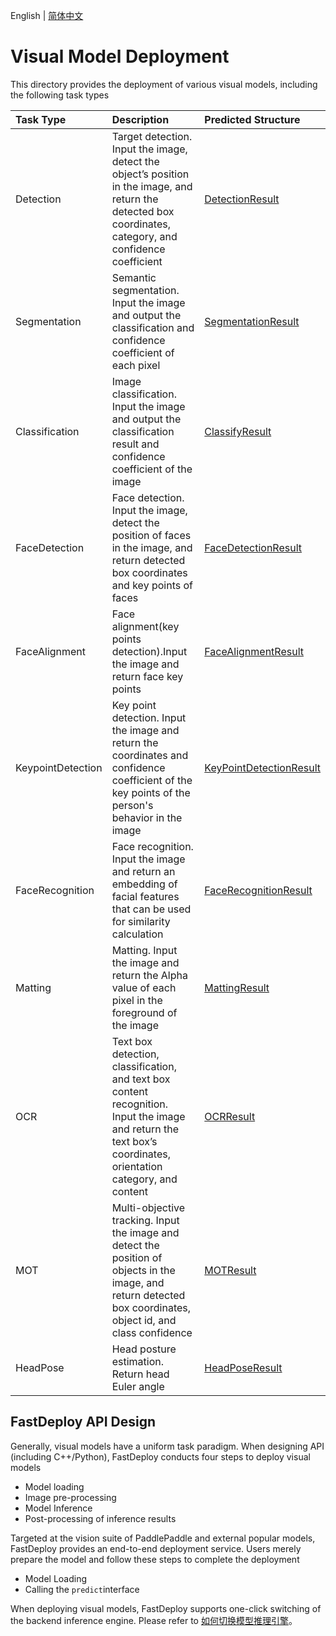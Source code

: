English | [简体中文](README_CN.md) 

# Visual Model Deployment

This directory provides the deployment of various visual models, including the following task types

| Task Type           |  Description                               | Predicted Structure                                                                         |
|:-------------- |:----------------------------------- |:-------------------------------------------------------------------------------- |
| Detection      | Target detection. Input the image, detect the object’s position in the image, and return the detected box coordinates, category, and confidence coefficient | [DetectionResult](../../docs/api/vision_results/detection_result.md)       |
| Segmentation   | Semantic segmentation. Input the image and output the classification and confidence coefficient of each pixel         | [SegmentationResult](../../docs/api/vision_results/segmentation_result.md) |
| Classification | Image classification. Input the image and output the classification result and confidence coefficient of the image             | [ClassifyResult](../../docs/api/vision_results/classification_result.md)   |
| FaceDetection | Face detection. Input the image, detect the position of faces in the image, and return detected box coordinates and key points of faces            | [FaceDetectionResult](../../docs/api/vision_results/face_detection_result.md)   |
| FaceAlignment |  Face alignment(key points detection).Input the image and return face key points           | [FaceAlignmentResult](../../docs/api/vision_results/face_alignment_result.md)   |
| KeypointDetection   | Key point detection. Input the image and return the coordinates and confidence coefficient of the key points of the person's behavior in the image         | [KeyPointDetectionResult](../../docs/api/vision_results/keypointdetection_result.md) |
| FaceRecognition | Face recognition. Input the image and return an embedding of facial features that can be used for similarity calculation            | [FaceRecognitionResult](../../docs/api/vision_results/face_recognition_result.md)   |
| Matting | Matting. Input the image and return the Alpha value of each pixel in the foreground of the image           | [MattingResult](../../docs/api/vision_results/matting_result.md)   |
| OCR | Text box detection, classification, and text box content recognition. Input the image and return the text box’s coordinates, orientation category, and content         | [OCRResult](../../docs/api/vision_results/ocr_result.md)   |
| MOT | Multi-objective tracking. Input the image and detect the position of objects in the image, and return detected box coordinates, object id, and class confidence        | [MOTResult](../../docs/api/vision_results/mot_result.md)   |
| HeadPose | Head posture estimation. Return head Euler angle            | [HeadPoseResult](../../docs/api/vision_results/headpose_result.md)   |

## FastDeploy API Design

Generally, visual models have a uniform task paradigm. When designing API (including C++/Python), FastDeploy conducts four steps to deploy visual models

- Model loading
- Image pre-processing
- Model Inference
- Post-processing of inference results

Targeted at the vision suite of PaddlePaddle and external popular models, FastDeploy provides an end-to-end deployment service. Users merely prepare the model and follow these steps to complete the deployment

- Model Loading
- Calling the `predict`interface

When deploying visual models, FastDeploy supports one-click switching of the backend inference engine. Please refer to [如何切换模型推理引擎](../../docs/cn/faq/how_to_change_backend.md)。
